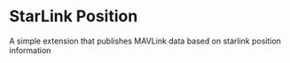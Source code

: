 # StarLink Position

A simple extension that publishes MAVLink data based on starlink position information